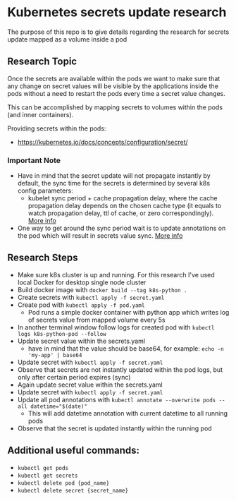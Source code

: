 # Kubernetes secrets update research
The purpose of this repo is to give details regarding the research for secrets update mapped as a volume inside a pod

## Research Topic
Once the secrets are available within the pods we want to make sure that any change on secret values will be visible by the applications inside the pods without a need to restart the pods every time a secret value changes.

This can be accomplished by mapping secrets to volumes within the pods (and inner containers).

Providing secrets within the pods:
- https://kubernetes.io/docs/concepts/configuration/secret/

### Important Note
- Have in mind that the secret update will not propagate instantly by default, the sync time for the secrets is determined by several k8s config parameters:
    - kubelet sync period + cache propagation delay, where the cache propagation delay depends on the chosen cache type (it equals to watch propagation delay, ttl of cache, or zero correspondingly). [More info](https://kubernetes.io/docs/concepts/configuration/secret/)
- One way to get around the sync period wait is to update annotations on the pod which will result in secrets value sync. [More info](https://github.com/kubernetes/kubernetes/issues/30189)

## Research Steps
- Make sure k8s cluster is up and running. For this research I've used local Docker for desktop single node cluster
- Build docker image with `docker build --tag k8s-python .`
- Create secrets with `kubectl apply -f secret.yaml`
- Create pod with `kubectl apply -f pod.yaml`
    - Pod runs a simple docker container with python app which writes log of secrets value from mapped volume every 5s
- In another terminal window follow logs for created pod with `kubectl logs k8s-python-pod --follow`
- Update secret value within the secrets.yaml
    - have in mind that the value should be base64, for example: `echo -n 'my-app' | base64`
- Update secret with `kubectl apply -f secret.yaml`
- Observe that secrets are not instantly updated within the pod logs, but only after certain period expires (sync)
- Again update secret value within the secrets.yaml
- Update secret with `kubectl apply -f secret.yaml`
- Update all pod annotations with `kubectl annotate --overwrite pods --all datetime="$(date)"`
    - This will add datetime annotation with current datetime to all running pods
- Observe that the secret is updated instantly within the running pod

## Additional useful commands:
- `kubectl get pods`
- `kubectl get secrets`
- `kubectl delete pod {pod_name}`
- `kubectl delete secret {secret_name}`
